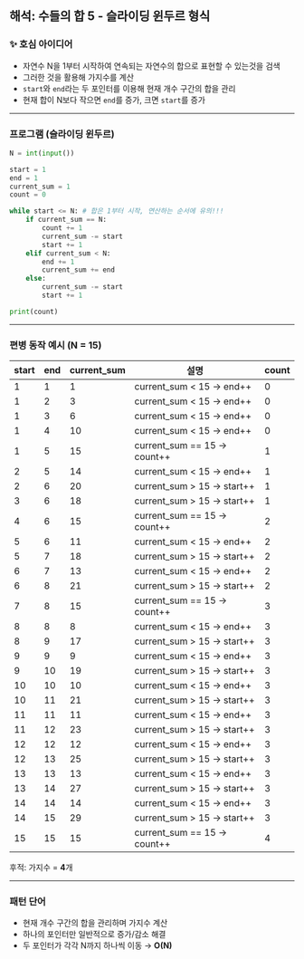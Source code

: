## 해석: 수들의 합 5 - 슬라이딩 윈두르 형식

### ✨ 호심 아이디어

* 자연수 N을 1부터 시작하여 연속되는 자연수의 합으로 표현할 수 있는것을 검색
* 그러한 것을 활용해 가지수를 계산
* `start`와 `end`라는 두 포인터를 이용해 현재 개수 구간의 합을 관리
* 현재 합이 N보다 작으면 `end`를 증가, 크면 `start`를 증가

---

### 프로그램 (슬라이딩 윈두르)

```python
N = int(input())

start = 1
end = 1
current_sum = 1
count = 0

while start <= N: # 합은 1부터 시작, 연산하는 순서에 유의!!!
    if current_sum == N:
        count += 1
        current_sum -= start
        start += 1
    elif current_sum < N:
        end += 1
        current_sum += end
    else:
        current_sum -= start
        start += 1

print(count)
```

---

### 편병 동작 예시 (N = 15)

| start | end | current\_sum | 설명                           | count |
| ----- | --- | ------------ | ---------------------------- | ----- |
| 1     | 1   | 1            | current\_sum < 15 → end++    | 0     |
| 1     | 2   | 3            | current\_sum < 15 → end++    | 0     |
| 1     | 3   | 6            | current\_sum < 15 → end++    | 0     |
| 1     | 4   | 10           | current\_sum < 15 → end++    | 0     |
| 1     | 5   | 15           | current\_sum == 15 → count++ | 1     |
| 2     | 5   | 14           | current\_sum < 15 → end++    | 1     |
| 2     | 6   | 20           | current\_sum > 15 → start++  | 1     |
| 3     | 6   | 18           | current\_sum > 15 → start++  | 1     |
| 4     | 6   | 15           | current\_sum == 15 → count++ | 2     |
| 5     | 6   | 11           | current\_sum < 15 → end++    | 2     |
| 5     | 7   | 18           | current\_sum > 15 → start++  | 2     |
| 6     | 7   | 13           | current\_sum < 15 → end++    | 2     |
| 6     | 8   | 21           | current\_sum > 15 → start++  | 2     |
| 7     | 8   | 15           | current\_sum == 15 → count++ | 3     |
| 8     | 8   | 8            | current\_sum < 15 → end++    | 3     |
| 8     | 9   | 17           | current\_sum > 15 → start++  | 3     |
| 9     | 9   | 9            | current\_sum < 15 → end++    | 3     |
| 9     | 10  | 19           | current\_sum > 15 → start++  | 3     |
| 10    | 10  | 10           | current\_sum < 15 → end++    | 3     |
| 10    | 11  | 21           | current\_sum > 15 → start++  | 3     |
| 11    | 11  | 11           | current\_sum < 15 → end++    | 3     |
| 11    | 12  | 23           | current\_sum > 15 → start++  | 3     |
| 12    | 12  | 12           | current\_sum < 15 → end++    | 3     |
| 12    | 13  | 25           | current\_sum > 15 → start++  | 3     |
| 13    | 13  | 13           | current\_sum < 15 → end++    | 3     |
| 13    | 14  | 27           | current\_sum > 15 → start++  | 3     |
| 14    | 14  | 14           | current\_sum < 15 → end++    | 3     |
| 14    | 15  | 29           | current\_sum > 15 → start++  | 3     |
| 15    | 15  | 15           | current\_sum == 15 → count++ | 4     |

후적: 가지수 = **4**개

---

### 패턴 단어

* 현재 개수 구간의 합을 관리하며 가지수 계산
* 하나의 포인터만 일반적으로 증가/감소 해결
* 두 포인터가 각각 N까지 하나씩 이동 → **O(N)**
